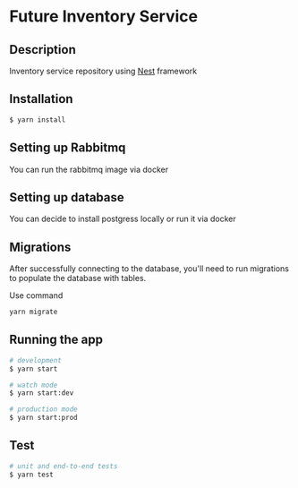 # Future Inventory Service

## Description

Inventory service repository using [Nest](https://nestjs.com) framework

## Installation

```bash
$ yarn install
```

## Setting up Rabbitmq

You can run the rabbitmq image via docker

## Setting up database

You can decide to install postgress locally or run it via docker

## Migrations

After successfully connecting to the database, you'll need to run migrations to populate the database with tables.

Use command

```bash
yarn migrate
```

## Running the app

```bash
# development
$ yarn start

# watch mode
$ yarn start:dev

# production mode
$ yarn start:prod
```

## Test

```bash
# unit and end-to-end tests
$ yarn test
```
